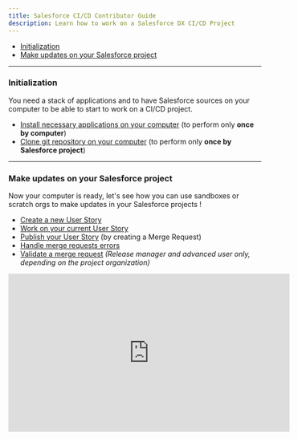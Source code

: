 ```yaml
---
title: Salesforce CI/CD Contributor Guide
description: Learn how to work on a Salesforce DX CI/CD Project
---
```

<!-- markdownlint-disable MD013 -->

- [Initialization](#initialization)
- [Make updates on your Salesforce project](#make-updates-on-your-salesforce-project)

___

### Initialization

You need a stack of applications and to have Salesforce sources on your computer to be able to start to work on a CI/CD project.

- [Install necessary applications on your computer](salesforce-ci-cd-use-install.md) (to perform only **once by computer**)
- [Clone git repository on your computer](salesforce-ci-cd-clone-repository.md) (to perform only **once by Salesforce project**)

___

### Make updates on your Salesforce project

Now your computer is ready, let's see how you can use sandboxes or scratch orgs to make updates in your Salesforce projects !

- [Create a new User Story](salesforce-ci-cd-create-new-task.md)
- [Work on your current User Story](salesforce-ci-cd-work-on-task.md)
- [Publish your User Story](salesforce-ci-cd-publish-task.md) (by creating a Merge Request)
- [Handle merge requests errors](salesforce-ci-cd-handle-merge-request-results.md)
- [Validate a merge request](salesforce-ci-cd-validate-merge-request.md) _(Release manager and advanced user only, depending on the project organization)_

<div style="text-align:center"><iframe width="560" height="315" src="https://www.youtube.com/embed/zEYqTd2txU4" title="YouTube video player" frameborder="0" allow="accelerometer; autoplay; clipboard-write; encrypted-media; gyroscope; picture-in-picture" allowfullscreen></iframe></div>